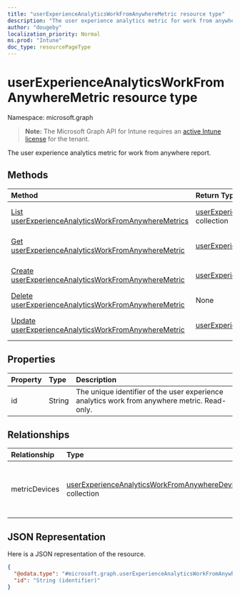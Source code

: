 ```yaml
---
title: "userExperienceAnalyticsWorkFromAnywhereMetric resource type"
description: "The user experience analytics metric for work from anywhere report."
author: "dougeby"
localization_priority: Normal
ms.prod: "Intune"
doc_type: resourcePageType
---
```


# userExperienceAnalyticsWorkFromAnywhereMetric resource type

Namespace: microsoft.graph

> **Note:** The Microsoft Graph API for Intune requires an [active Intune license](https://go.microsoft.com/fwlink/?linkid=839381) for the tenant.

The user experience analytics metric for work from anywhere report.

## Methods
|Method|Return Type|Description|
|:---|:---|:---|
|[List userExperienceAnalyticsWorkFromAnywhereMetrics](../api/intune-devices-userexperienceanalyticsworkfromanywheremetric-list.md)|[userExperienceAnalyticsWorkFromAnywhereMetric](../resources/intune-devices-userexperienceanalyticsworkfromanywheremetric.md) collection|List properties and relationships of the [userExperienceAnalyticsWorkFromAnywhereMetric](../resources/intune-devices-userexperienceanalyticsworkfromanywheremetric.md) objects.|
|[Get userExperienceAnalyticsWorkFromAnywhereMetric](../api/intune-devices-userexperienceanalyticsworkfromanywheremetric-get.md)|[userExperienceAnalyticsWorkFromAnywhereMetric](../resources/intune-devices-userexperienceanalyticsworkfromanywheremetric.md)|Read properties and relationships of the [userExperienceAnalyticsWorkFromAnywhereMetric](../resources/intune-devices-userexperienceanalyticsworkfromanywheremetric.md) object.|
|[Create userExperienceAnalyticsWorkFromAnywhereMetric](../api/intune-devices-userexperienceanalyticsworkfromanywheremetric-create.md)|[userExperienceAnalyticsWorkFromAnywhereMetric](../resources/intune-devices-userexperienceanalyticsworkfromanywheremetric.md)|Create a new [userExperienceAnalyticsWorkFromAnywhereMetric](../resources/intune-devices-userexperienceanalyticsworkfromanywheremetric.md) object.|
|[Delete userExperienceAnalyticsWorkFromAnywhereMetric](../api/intune-devices-userexperienceanalyticsworkfromanywheremetric-delete.md)|None|Deletes a [userExperienceAnalyticsWorkFromAnywhereMetric](../resources/intune-devices-userexperienceanalyticsworkfromanywheremetric.md).|
|[Update userExperienceAnalyticsWorkFromAnywhereMetric](../api/intune-devices-userexperienceanalyticsworkfromanywheremetric-update.md)|[userExperienceAnalyticsWorkFromAnywhereMetric](../resources/intune-devices-userexperienceanalyticsworkfromanywheremetric.md)|Update the properties of a [userExperienceAnalyticsWorkFromAnywhereMetric](../resources/intune-devices-userexperienceanalyticsworkfromanywheremetric.md) object.|

## Properties
|Property|Type|Description|
|:---|:---|:---|
|id|String|The unique identifier of the user experience analytics work from anywhere metric. Read-only.|

## Relationships
|Relationship|Type|Description|
|:---|:---|:---|
|metricDevices|[userExperienceAnalyticsWorkFromAnywhereDevice](../resources/intune-devices-userexperienceanalyticsworkfromanywheredevice.md) collection|The work from anywhere metric devices. Read-only.|

## JSON Representation
Here is a JSON representation of the resource.
<!-- {
  "blockType": "resource",
  "keyProperty": "id",
  "@odata.type": "microsoft.graph.userExperienceAnalyticsWorkFromAnywhereMetric"
}
-->
``` json
{
  "@odata.type": "#microsoft.graph.userExperienceAnalyticsWorkFromAnywhereMetric",
  "id": "String (identifier)"
}
```




